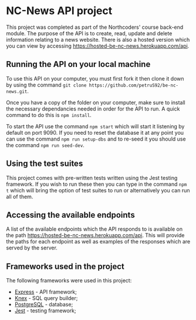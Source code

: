 # NC-News API project

This project was completed as part of the Northcoders' course back-end module. The purpose of the API is to create, read, update and delete information relating to a news website. There is also a hosted version which you can view by accessing https://hosted-be-nc-news.herokuapp.com/api.

## Running the API on your local machine

To use this API on your computer, you must first fork it then clone it down by using the command `git clone https://github.com/petruS92/be-nc-news.git`.

Once you have a copy of the folder on your computer, make sure to install the necessary dependancies needed in order for the API to run. A quick command to do this is `npm install`.

To start the API use the command `npm start` which will start it listening by default on port 9090. If you need to reset the database it at any point you can use the command `npm run setup-dbs` and to re-seed it you should use the command `npm run seed-dev`.

## Using the test suites

This project comes with pre-written tests written using the Jest testing framework. If you wish to run these then you can type in the command `npm t` which will bring the option of test suites to run or alternatively you can run all of them.

## Accessing the available endpoints

A list of the available endpoints which the API responds to is available on the path https://hosted-be-nc-news.herokuapp.com/api. This will provide the paths for each endpoint as well as examples of the responses which are served by the server.

## Frameworks used in the project

The following frameworks were used in this project:

- [Express](https://expressjs.com/) - API framework;
- [Knex](http://knexjs.org/) - SQL query builder;
- [PostgreSQL](https://www.postgresql.org/) - database;
- [Jest](https://jestjs.io/) - testing framework;
